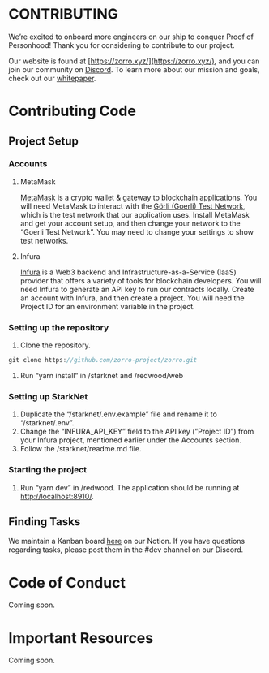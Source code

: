 # CONTRIBUTING

We’re excited to onboard more engineers on our ship to conquer Proof of Personhood! Thank you for considering to contribute to our project.

Our website is found at [https://zorro.xyz/](https://zorro.xyz/), and you can join our community on [Discord](https://discord.gg/Caj283PtN4). To learn more about our mission and goals, check out our [whitepaper](https://hackmd.io/@zorro-project/zorro-whitepaper).

# Contributing Code

## Project Setup

### Accounts

1. MetaMask

    [MetaMask](https://metamask.io/index.html) is a crypto wallet & gateway to blockchain applications. You will need MetaMask to interact with the [Görli (Goerli) Test Network](https://goerli.net/), which is the test network that our application uses. Install MetaMask and get your account setup, and then change your network to the “Goerli Test Network”. You may need to change your settings to show test networks.

2. Infura

    [Infura](https://infura.io/) is a Web3 backend and Infrastructure-as-a-Service (IaaS) provider that offers a variety of tools for blockchain developers. You will need Infura to generate an API key to run our contracts locally. Create an account with Infura, and then create a project. You will need the Project ID for an environment variable in the project.

### Setting up the repository

1. Clone the repository.

```jsx
git clone https://github.com/zorro-project/zorro.git
```

1. Run “yarn install” in /starknet and /redwood/web

### Setting up StarkNet

1. Duplicate the “/starknet/.env.example” file and rename it to “/starknet/.env”.
2. Change the “INFURA_API_KEY” field to the API key (”Project ID”) from your Infura project, mentioned earlier under the Accounts section.
3. Follow the /starknet/readme.md file.

### Starting the project

1. Run “yarn dev” in /redwood. The application should be running at [http://localhost:8910/](http://localhost:8910/).


## Finding Tasks

We maintain a Kanban board [here](https://www.notion.so/28e2b02ecf064dfe9162db3360ec6643) on our Notion. If you have questions regarding tasks, please post them in the #dev channel on our Discord.

# Code of Conduct

Coming soon.

# Important Resources

Coming soon.